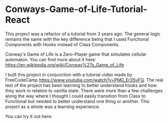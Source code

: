 # Conways-Game-of-Life-Tutorial-React

This project was a refactor of a tutorial from 3 years ago. The general logic remains the same with the key difference being that I used Functional Components with Hooks instead of Class Components.

Conway's Game of Life is a Zero-Player game that simulates cellular automaton. 
You can find more about it here: https://en.wikipedia.org/wiki/Conway%27s_Game_of_Life

I built this project in conjunction with a tutorial video made by FreeCodeCamp https://www.youtube.com/watch?v=PM0_Er3SvFQ. The real test of the project has been learning to better understand hooks and how they work in relation to vanilla state. There were more than a few challenges along the way where I thought I could easily transition from Class to Functional but needed to better understand one thing or another. This project as a whole was a learning experience.

You can try it out here: 
